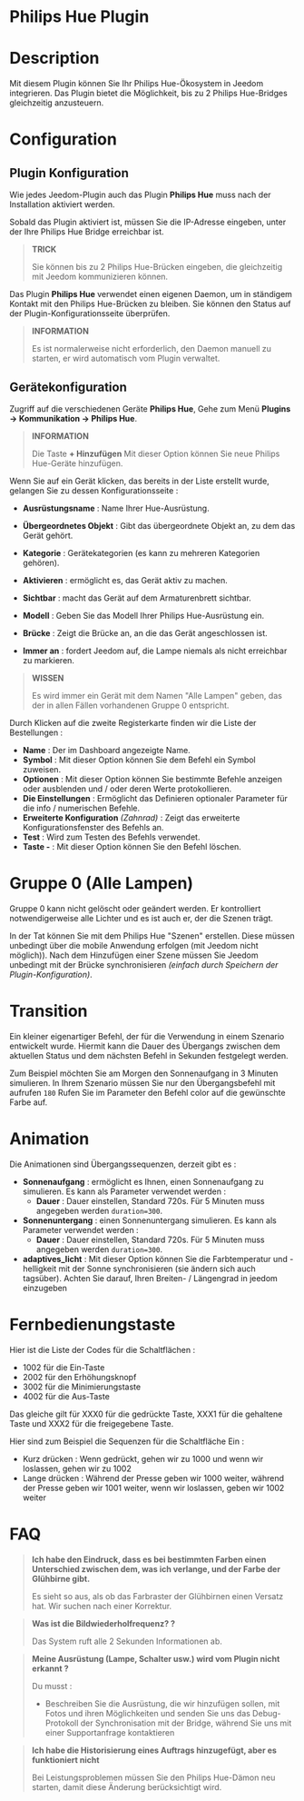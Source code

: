 # Philips Hue Plugin

# Description

Mit diesem Plugin können Sie Ihr Philips Hue-Ökosystem in Jeedom integrieren. Das Plugin bietet die Möglichkeit, bis zu 2 Philips Hue-Bridges gleichzeitig anzusteuern.

# Configuration

## Plugin Konfiguration

Wie jedes Jeedom-Plugin auch das Plugin **Philips Hue** muss nach der Installation aktiviert werden.

Sobald das Plugin aktiviert ist, müssen Sie die IP-Adresse eingeben, unter der Ihre Philips Hue Bridge erreichbar ist.

>**TRICK**
>
>Sie können bis zu 2 Philips Hue-Brücken eingeben, die gleichzeitig mit Jeedom kommunizieren können.

Das Plugin **Philips Hue** verwendet einen eigenen Daemon, um in ständigem Kontakt mit den Philips Hue-Brücken zu bleiben. Sie können den Status auf der Plugin-Konfigurationsseite überprüfen.

>**INFORMATION**
>    
>Es ist normalerweise nicht erforderlich, den Daemon manuell zu starten, er wird automatisch vom Plugin verwaltet.

## Gerätekonfiguration

Zugriff auf die verschiedenen Geräte **Philips Hue**, Gehe zum Menü **Plugins → Kommunikation → Philips Hue**.

>**INFORMATION**
>    
>Die Taste **+ Hinzufügen** Mit dieser Option können Sie neue Philips Hue-Geräte hinzufügen.

Wenn Sie auf ein Gerät klicken, das bereits in der Liste erstellt wurde, gelangen Sie zu dessen Konfigurationsseite :

- **Ausrüstungsname** : Name Ihrer Hue-Ausrüstung.
- **Übergeordnetes Objekt** : Gibt das übergeordnete Objekt an, zu dem das Gerät gehört.
- **Kategorie** : Gerätekategorien (es kann zu mehreren Kategorien gehören).
- **Aktivieren** : ermöglicht es, das Gerät aktiv zu machen.
- **Sichtbar** : macht das Gerät auf dem Armaturenbrett sichtbar.

- **Modell** : Geben Sie das Modell Ihrer Philips Hue-Ausrüstung ein.
- **Brücke** : Zeigt die Brücke an, an die das Gerät angeschlossen ist.
- **Immer an** : fordert Jeedom auf, die Lampe niemals als nicht erreichbar zu markieren.

>**WISSEN**
>
>Es wird immer ein Gerät mit dem Namen "Alle Lampen" geben, das der in allen Fällen vorhandenen Gruppe 0 entspricht.

Durch Klicken auf die zweite Registerkarte finden wir die Liste der Bestellungen :

- **Name** : Der im Dashboard angezeigte Name.
- **Symbol** : Mit dieser Option können Sie dem Befehl ein Symbol zuweisen.
- **Optionen** : Mit dieser Option können Sie bestimmte Befehle anzeigen oder ausblenden und / oder deren Werte protokollieren.
- **Die Einstellungen** : Ermöglicht das Definieren optionaler Parameter für die info / numerischen Befehle.
- **Erweiterte Konfiguration** *(Zahnrad)* : Zeigt das erweiterte Konfigurationsfenster des Befehls an.
- **Test** : Wird zum Testen des Befehls verwendet.
- **Taste -** : Mit dieser Option können Sie den Befehl löschen.


# Gruppe 0 (Alle Lampen)

Gruppe 0 kann nicht gelöscht oder geändert werden. Er kontrolliert notwendigerweise alle Lichter und es ist auch er, der die Szenen trägt.

In der Tat können Sie mit dem Philips Hue "Szenen" erstellen. Diese müssen unbedingt über die mobile Anwendung erfolgen (mit Jeedom nicht möglich)). Nach dem Hinzufügen einer Szene müssen Sie Jeedom unbedingt mit der Brücke synchronisieren *(einfach durch Speichern der Plugin-Konfiguration)*.

# Transition

Ein kleiner eigenartiger Befehl, der für die Verwendung in einem Szenario entwickelt wurde. Hiermit kann die Dauer des Übergangs zwischen dem aktuellen Status und dem nächsten Befehl in Sekunden festgelegt werden.

Zum Beispiel möchten Sie am Morgen den Sonnenaufgang in 3 Minuten simulieren. In Ihrem Szenario müssen Sie nur den Übergangsbefehl mit aufrufen ``180`` Rufen Sie im Parameter den Befehl color auf die gewünschte Farbe auf.

# Animation

Die Animationen sind Übergangssequenzen, derzeit gibt es :

- **Sonnenaufgang** : ermöglicht es Ihnen, einen Sonnenaufgang zu simulieren. Es kann als Parameter verwendet werden :
    - **Dauer** : Dauer einstellen, Standard 720s. Für 5 Minuten muss angegeben werden ``duration=300``.
- **Sonnenuntergang** : einen Sonnenuntergang simulieren. Es kann als Parameter verwendet werden :
    - **Dauer** : Dauer einstellen, Standard 720s. Für 5 Minuten muss angegeben werden ``duration=300``.
- **adaptives_licht** : Mit dieser Option können Sie die Farbtemperatur und -helligkeit mit der Sonne synchronisieren (sie ändern sich auch tagsüber). Achten Sie darauf, Ihren Breiten- / Längengrad in jeedom einzugeben

# Fernbedienungstaste

Hier ist die Liste der Codes für die Schaltflächen :

- 1002 für die Ein-Taste
- 2002 für den Erhöhungsknopf
- 3002 für die Minimierungstaste
- 4002 für die Aus-Taste

Das gleiche gilt für XXX0 für die gedrückte Taste, XXX1 für die gehaltene Taste und XXX2 für die freigegebene Taste.

Hier sind zum Beispiel die Sequenzen für die Schaltfläche Ein :

- Kurz drücken : Wenn gedrückt, gehen wir zu 1000 und wenn wir loslassen, gehen wir zu 1002
- Lange drücken : Während der Presse geben wir 1000 weiter, während der Presse geben wir 1001 weiter, wenn wir loslassen, geben wir 1002 weiter

# FAQ

> **Ich habe den Eindruck, dass es bei bestimmten Farben einen Unterschied zwischen dem, was ich verlange, und der Farbe der Glühbirne gibt.**
>
> Es sieht so aus, als ob das Farbraster der Glühbirnen einen Versatz hat. Wir suchen nach einer Korrektur.

> **Was ist die Bildwiederholfrequenz? ?**
>
> Das System ruft alle 2 Sekunden Informationen ab.

> **Meine Ausrüstung (Lampe, Schalter usw.) wird vom Plugin nicht erkannt ?**
>
> Du musst :
> - Beschreiben Sie die Ausrüstung, die wir hinzufügen sollen, mit Fotos und ihren Möglichkeiten und senden Sie uns das Debug-Protokoll der Synchronisation mit der Bridge, während Sie uns mit einer Supportanfrage kontaktieren

>**Ich habe die Historisierung eines Auftrags hinzugefügt, aber es funktioniert nicht**
>
>Bei Leistungsproblemen müssen Sie den Philips Hue-Dämon neu starten, damit diese Änderung berücksichtigt wird.
